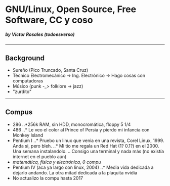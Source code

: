 # GNU/Linux, Open Source, Free Software, CC y coso
##### by Victor Rosales (todoesverso)

---
## Background

  - Sureño (Pico Truncado, Santa Cruz) 
  - Técnico Electromecánico -> Ing. Electrónico -> Hago cosas con computadoras 
  - Músico (punk -_> folklore -> jazz)
  - "zurdito"

---
## Compus

  * 286 
  ..*256k RAM, sin HDD, monocromática, floppy 5 1/4
  * 486
  ..* Le veo el color al Prince of Persia y pierdo mi infancia con Monkey Island
  * Pentium I
  ..* Pruebo un linux que venia en una revista, Corel Linux, 1999. Anda si, pero bleh.
  ..* Mi tio me regala un Red Hat (1? 0.1?) en el 2000. Una semana instalandolo. 
  ..  Consigo una terminal y nada más (no existía internet en el pueblo aún)
  * _matemática, física y electrónica, 0 compu_
  * Pentium IV (aca ya largo con linux, 2004)
  ..* Media vida dedicada a dejarlo andando. La otra mitad dedicada a la plaquita nvidia
  * No actualizo la compu hasta 2017
    
